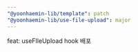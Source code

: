 ```yaml
---
"@yoonhaemin-lib/template": patch
"@yoonhaemin-lib/use-file-upload": major
---
```


feat: useFIleUpload hook 배포
